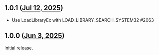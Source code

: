 ## 1.0.1 ([Jul 12, 2025](https://github.com/ramensoftware/windhawk-mods/blob/e80412f22825c0d4ce5c306e0ecf6608d1103f7a/mods/explorer-double-click-up.wh.cpp))

- Use LoadLibraryEx with LOAD_LIBRARY_SEARCH_SYSTEM32 #2063

## 1.0.0 ([Jun 3, 2025](https://github.com/ramensoftware/windhawk-mods/blob/40afd947107997d91d611a3dc0f73daefebd27b6/mods/explorer-double-click-up.wh.cpp))

Initial release.
